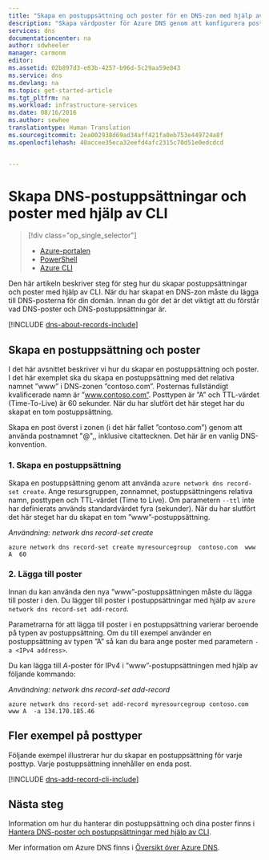 ```yaml
---
title: "Skapa en postuppsättning och poster för en DNS-zon med hjälp av CLI| Microsoft Docs"
description: "Skapa värdposter för Azure DNS genom att konfigurera postuppsättningar och poster med CLI"
services: dns
documentationcenter: na
author: sdwheeler
manager: carmonm
editor: 
ms.assetid: 02b897d3-e83b-4257-b96d-5c29aa59e843
ms.service: dns
ms.devlang: na
ms.topic: get-started-article
ms.tgt_pltfrm: na
ms.workload: infrastructure-services
ms.date: 08/16/2016
ms.author: sewhee
translationtype: Human Translation
ms.sourcegitcommit: 2ea002938d69ad34aff421fa0eb753e449724a8f
ms.openlocfilehash: 40accee35eca32eefd4afc2315c70d51e0edcdcd


---
```

# <a name="create-dns-record-sets-and-records-by-using-cli"></a>Skapa DNS-postuppsättningar och poster med hjälp av CLI
> [!div class="op_single_selector"]
> * [Azure-portalen](dns-getstarted-create-recordset-portal.md)
> * [PowerShell](dns-getstarted-create-recordset.md)
> * [Azure CLI](dns-getstarted-create-recordset-cli.md)
> 
> 

Den här artikeln beskriver steg för steg hur du skapar postuppsättningar och poster med hjälp av CLI. När du har skapat en DNS-zon måste du lägga till DNS-posterna för din domän. Innan du gör det är det viktigt att du förstår vad DNS-poster och DNS-postuppsättningar är.

[!INCLUDE [dns-about-records-include](../../includes/dns-about-records-include.md)]

## <a name="create-a-record-set-and-record"></a>Skapa en postuppsättning och poster
I det här avsnittet beskriver vi hur du skapar en postuppsättning och poster. I det här exemplet ska du skapa en postuppsättning med det relativa namnet ”www” i DNS-zonen ”contoso.com”. Posternas fullständigt kvalificerade namn är ”www.contoso.com”. Posttypen är ”A” och TTL-värdet (Time-To-Live) är 60 sekunder. När du har slutfört det här steget har du skapat en tom postuppsättning.

Skapa en post överst i zonen (i det här fallet ”contoso.com”) genom att använda postnamnet "@",, inklusive citattecknen. Det här är en vanlig DNS-konvention.

### <a name="1-create-a-record-set"></a>1. Skapa en postuppsättning
Skapa en postuppsättning genom att använda `azure network dns record-set create`. Ange resursgruppen, zonnamnet, postuppsättningens relativa namn, posttypen och TTL-värdet (Time to Live). Om parametern `--ttl` inte har definierats används standardvärdet fyra (sekunder). När du har slutfört det här steget har du skapat en tom ”www”-postuppsättning.

*Användning: network dns record-set create <resource-group> <dns-zone-name> <name> <type> <ttl>*

    azure network dns record-set create myresourcegroup  contoso.com  www A  60

### <a name="2-add-records"></a>2. Lägga till poster
Innan du kan använda den nya ”www”-postuppsättningen måste du lägga till poster i den. Du lägger till poster i postuppsättningar med hjälp av `azure network dns record-set add-record`.

Parametrarna för att lägga till poster i en postuppsättning varierar beroende på typen av postuppsättning. Om du till exempel använder en postuppsättning av typen ”A” så kan du bara ange poster med parametern `-a <IPv4 address>`.

Du kan lägga till *A*-poster för IPv4 i ”www”-postuppsättningen med hjälp av följande kommando:

*Användning: network dns record-set add-record <resource-group> <dns-zone-name> <record-set-name> <type>*

    azure network dns record-set add-record myresourcegroup contoso.com  www A  -a 134.170.185.46

## <a name="additional-record-type-examples"></a>Fler exempel på posttyper
Följande exempel illustrerar hur du skapar en postuppsättning för varje posttyp. Varje postuppsättning innehåller en enda post.

[!INCLUDE [dns-add-record-cli-include](../../includes/dns-add-record-cli-include.md)]

## <a name="next-steps"></a>Nästa steg
Information om hur du hanterar din postuppsättning och dina poster finns i [Hantera DNS-poster och postuppsättningar med hjälp av CLI](dns-operations-recordsets-portal.md).

Mer information om Azure DNS finns i [Översikt över Azure DNS](dns-overview.md).




<!--HONumber=Nov16_HO2-->


